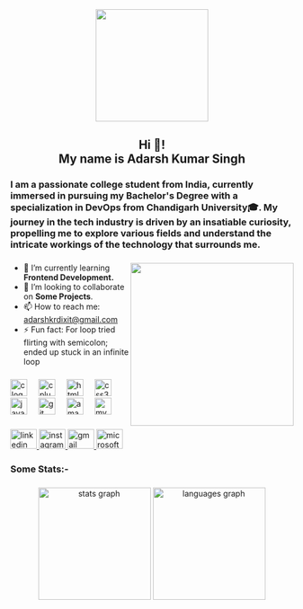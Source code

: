 <div align="center">
  <img height="200" src="https://github.com/adarshkrsingh07/Pract_Sem04/assets/123314058/ff92c919-c15f-4149-801f-f7c97a0a79c0"  />
</div>

###

<h2 align="center">Hi 👋! <br>My name is Adarsh Kumar Singh</h2>

###

<h3 align="left">I am a passionate college student from India, currently immersed in pursuing my Bachelor's Degree with a specialization in DevOps from Chandigarh University🎓. My journey in the tech industry is driven by an insatiable curiosity, propelling me to explore various fields and understand the intricate workings of the technology that surrounds me.</h3>

###

<img align="right" height="290" src="https://github.com/adarshkrsingh07/Pract_Sem04/assets/123314058/7c0ad47f-57e7-4957-b78d-a2851a3f6830"  />

###

<ul>
<p align="left">
  <li>🔭 I’m currently learning <b>Frontend Development.</b><br></li>
  <li>👯 I’m looking to collaborate on <b>Some Projects</b>.<br></li>
  <li>📫 How to reach me:   <a href="mailto:adarshkrdixit@gmail.com">adarshkrdixit@gmail.com</a><br></li>
  <li>⚡ Fun fact: For loop tried flirting with semicolon; ended up stuck in an infinite loop</p></li>
</ul>

###

<div align="left">
  <img src="https://cdn.jsdelivr.net/gh/devicons/devicon/icons/c/c-plain.svg" height="30" alt="c logo"  />
  <img width="12" />
  <img src="https://cdn.jsdelivr.net/gh/devicons/devicon/icons/cplusplus/cplusplus-plain.svg" height="30" alt="cplusplus logo"  />
  <img width="12" />
  <img src="https://cdn.jsdelivr.net/gh/devicons/devicon/icons/html5/html5-original-wordmark.svg" height="30" alt="html5 logo"  />
  <img width="12" />
  <img src="https://cdn.jsdelivr.net/gh/devicons/devicon/icons/css3/css3-original.svg" height="30" alt="css3 logo"  />
  <img width="12" />
  <img src="https://cdn.jsdelivr.net/gh/devicons/devicon/icons/java/java-original-wordmark.svg" height="30" alt="java logo"  />
  <img width="12" />
  <img src="https://cdn.jsdelivr.net/gh/devicons/devicon/icons/git/git-original.svg" height="30" alt="git logo"  />
  <img width="12" />
  <img src="https://skillicons.dev/icons?i=aws" height="30" alt="amazonwebservices logo"  />
  <img width="12" />
  <img src="https://cdn.simpleicons.org/mysql/4479A1" height="30" alt="mysql logo"  />
</div>

###

<div align="left">
  <a href="www.linkedin.com/in/adarsh-kumar-singh31" target="_blank">
    <img src="https://raw.githubusercontent.com/maurodesouza/profile-readme-generator/master/src/assets/icons/social/linkedin/default.svg" width="47" height="35" alt="linkedin logo"  />
  </a>
  <a href="https://www.instagram.com/adarsh_dixit__?igsh=MWx2anAwMDg2d2s0Mw==" target="_blank">
    <img src="https://raw.githubusercontent.com/maurodesouza/profile-readme-generator/master/src/assets/icons/social/instagram/default.svg" width="47" height="35" alt="instagram logo"  />
  </a>
  <a href="https://gmail.com/adarshkrdixit@gmail.com" target="_blank">
    <img src="https://raw.githubusercontent.com/maurodesouza/profile-readme-generator/master/src/assets/icons/social/gmail/default.svg" width="47" height="35" alt="gmail logo"  />
  </a>
  <a href="https://outlook.com/22bdo10053@cuchd.in" target="_blank">
    <img src="https://raw.githubusercontent.com/maurodesouza/profile-readme-generator/master/src/assets/icons/social/microsoft-outlook/default.svg" width="47" height="35" alt="microsoft-outlook logo"  />
  </a>
</div>

###

<p align="left"></p>

###

<p align="left"></p>

###

<p align="left"></p>

###

<p align="left"></p>

###

<p align="left"></p>

###

<h3 align="left">Some Stats:-</h3>

###

<div align="center">
  <img src="https://github-readme-stats.vercel.app/api?username=adarshkrsingh07&hide_title=false&hide_rank=false&show_icons=true&include_all_commits=true&count_private=true&disable_animations=false&theme=codeSTACKr&locale=en&hide_border=true&order=1" height="200" alt="stats graph"  />
  <img src="https://github-readme-stats.vercel.app/api/top-langs?username=adarshkrsingh07&locale=en&hide_title=false&layout=compact&card_width=320&langs_count=10&theme=codeSTACKr&hide_border=true&order=2" height="200" alt="languages graph"  />
</div>

###
